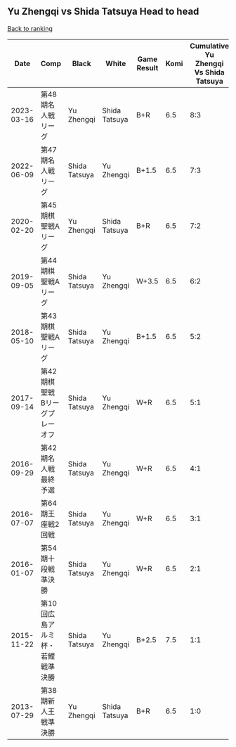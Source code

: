 ## Yu Zhengqi vs Shida Tatsuya Head to head

[Back to ranking](../../index.md)




| **Date** | **Comp** | **Black** | **White** | **Game Result** | **Komi** | **Cumulative Yu Zhengqi Vs Shida Tatsuya** | **Yu Zhengqi Streak** | **Shida Tatsuya Streak** | 
| --- | --- | --- | --- | --- | --- | --- | --- | --- |
| 2023-03-16 | 第48期名人戦リーグ  | Yu Zhengqi | Shida Tatsuya | B+R | 6.5 | 8:3 | 1 | 0 | 
| 2022-06-09 | 第47期名人戦リーグ  | Shida Tatsuya | Yu Zhengqi | B+1.5 | 6.5 | 7:3 | 0 | 1 | 
| 2020-02-20 | 第45期棋聖戦Aリーグ | Yu Zhengqi | Shida Tatsuya | B+R | 6.5 | 7:2 | 2 | 0 | 
| 2019-09-05 | 第44期棋聖戦Aリーグ | Shida Tatsuya | Yu Zhengqi | W+3.5 | 6.5 | 6:2 | 1 | 0 | 
| 2018-05-10 | 第43期棋聖戦Aリーグ | Shida Tatsuya | Yu Zhengqi | B+1.5 | 6.5 | 5:2 | 0 | 1 | 
| 2017-09-14 | 第42期棋聖戦　Bリーグプレーオフ | Shida Tatsuya | Yu Zhengqi | W+R | 6.5 | 5:1 | 4 | 0 | 
| 2016-09-29 | 第42期名人戦最終予選 | Shida Tatsuya | Yu Zhengqi | W+R | 6.5 | 4:1 | 3 | 0 | 
| 2016-07-07 | 第64期王座戦2回戦 | Shida Tatsuya | Yu Zhengqi | W+R | 6.5 | 3:1 | 2 | 0 | 
| 2016-01-07 | 第54期十段戦準決勝 | Shida Tatsuya | Yu Zhengqi | W+R | 6.5 | 2:1 | 1 | 0 | 
| 2015-11-22 | 第10回広島アルミ杯・若鯉戦準決勝 | Shida Tatsuya | Yu Zhengqi | B+2.5 | 7.5 | 1:1 | 0 | 1 | 
| 2013-07-29 | 第38期新人王戦準決勝 | Yu Zhengqi | Shida Tatsuya | B+R | 6.5 | 1:0 | 1 | 0 |




